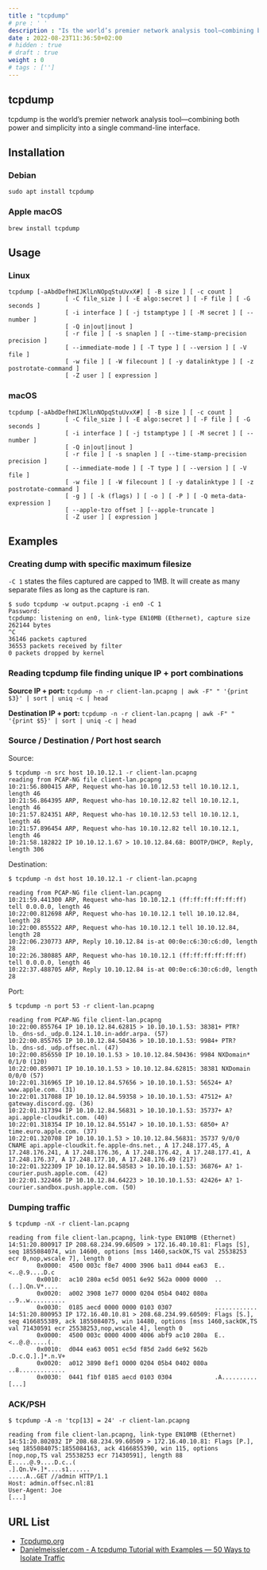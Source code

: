 ```yaml
---
title : "tcpdump"
# pre : ' '
description : "Is the world’s premier network analysis tool—combining both power and simplicity into a single command-line interface."
date : 2022-08-23T11:36:50+02:00
# hidden : true
# draft : true
weight : 0
# tags : ['']
---
```


## tcpdump

tcpdump is the world’s premier network analysis tool—combining both power and simplicity into a single command-line interface.

## Installation

### Debian

```plain
sudo apt install tcpdump
```

### Apple macOS

```plain
brew install tcpdump
```

## Usage

### Linux

```plain
tcpdump [-aAbdDefhHIJKlLnNOpqStuUvxX#] [ -B size ] [ -c count ]
                [ -C file_size ] [ -E algo:secret ] [ -F file ] [ -G seconds ]
                [ -i interface ] [ -j tstamptype ] [ -M secret ] [ --number ]
                [ -Q in|out|inout ]
                [ -r file ] [ -s snaplen ] [ --time-stamp-precision precision ]
                [ --immediate-mode ] [ -T type ] [ --version ] [ -V file ]
                [ -w file ] [ -W filecount ] [ -y datalinktype ] [ -z postrotate-command ]
                [ -Z user ] [ expression ]
```

### macOS

```plain
tcpdump [-aAbdDefhHIJKlLnNOpqStuUvxX#] [ -B size ] [ -c count ]
                [ -C file_size ] [ -E algo:secret ] [ -F file ] [ -G seconds ]
                [ -i interface ] [ -j tstamptype ] [ -M secret ] [ --number ]
                [ -Q in|out|inout ]
                [ -r file ] [ -s snaplen ] [ --time-stamp-precision precision ]
                [ --immediate-mode ] [ -T type ] [ --version ] [ -V file ]
                [ -w file ] [ -W filecount ] [ -y datalinktype ] [ -z postrotate-command ]
                [ -g ] [ -k (flags) ] [ -o ] [ -P ] [ -Q meta-data-expression ]
                [ --apple-tzo offset ] [--apple-truncate ]
                [ -Z user ] [ expression ]
```

## Examples

### Creating dump with specific maximum filesize

`-C 1` states the files captured are capped to 1MB. It will create as many separate files as long as the capture is ran.

```plain
$ sudo tcpdump -w output.pcapng -i en0 -C 1
Password:
tcpdump: listening on en0, link-type EN10MB (Ethernet), capture size 262144 bytes
^C
36146 packets captured
36553 packets received by filter
0 packets dropped by kernel
```

### Reading tcpdump file finding unique IP + port combinations

**Source IP + port:** `tcpdump -n -r client-lan.pcapng | awk -F" " '{print $3}' | sort | uniq -c | head`

**Destination IP + port:** `tcpdump -n -r client-lan.pcapng | awk -F" " '{print $5}' | sort | uniq -c | head`

### Source / Destination / Port host search

Source:

```plain
$ tcpdump -n src host 10.10.12.1 -r client-lan.pcapng
reading from PCAP-NG file client-lan.pcapng
10:21:56.800415 ARP, Request who-has 10.10.12.53 tell 10.10.12.1, length 46
10:21:56.864395 ARP, Request who-has 10.10.12.82 tell 10.10.12.1, length 46
10:21:57.824351 ARP, Request who-has 10.10.12.53 tell 10.10.12.1, length 46
10:21:57.896454 ARP, Request who-has 10.10.12.82 tell 10.10.12.1, length 46
10:21:58.182822 IP 10.10.12.1.67 > 10.10.12.84.68: BOOTP/DHCP, Reply, length 306
```

Destination:

```plain
$ tcpdump -n dst host 10.10.12.1 -r client-lan.pcapng

reading from PCAP-NG file client-lan.pcapng
10:21:59.441300 ARP, Request who-has 10.10.12.1 (ff:ff:ff:ff:ff:ff) tell 0.0.0.0, length 46
10:22:00.812698 ARP, Request who-has 10.10.12.1 tell 10.10.12.84, length 28
10:22:00.855522 ARP, Request who-has 10.10.12.1 tell 10.10.12.84, length 28
10:22:06.230773 ARP, Reply 10.10.12.84 is-at 00:0e:c6:30:c6:d0, length 28
10:22:26.380885 ARP, Request who-has 10.10.12.1 (ff:ff:ff:ff:ff:ff) tell 0.0.0.0, length 46
10:22:37.488705 ARP, Reply 10.10.12.84 is-at 00:0e:c6:30:c6:d0, length 28
```

Port:

```plain
$ tcpdump -n port 53 -r client-lan.pcapng

reading from PCAP-NG file client-lan.pcapng
10:22:00.855764 IP 10.10.12.84.62815 > 10.10.10.1.53: 38381+ PTR? lb._dns-sd._udp.0.124.1.10.in-addr.arpa. (57)
10:22:00.855765 IP 10.10.12.84.50436 > 10.10.10.1.53: 9984+ PTR? lb._dns-sd._udp.offsec.nl. (47)
10:22:00.856550 IP 10.10.10.1.53 > 10.10.12.84.50436: 9984 NXDomain* 0/1/0 (120)
10:22:00.859071 IP 10.10.10.1.53 > 10.10.12.84.62815: 38381 NXDomain 0/0/0 (57)
10:22:01.316965 IP 10.10.12.84.57656 > 10.10.10.1.53: 56524+ A? www.apple.com. (31)
10:22:01.317088 IP 10.10.12.84.59358 > 10.10.10.1.53: 47512+ A? gateway.discord.gg. (36)
10:22:01.317394 IP 10.10.12.84.56831 > 10.10.10.1.53: 35737+ A? api.apple-cloudkit.com. (40)
10:22:01.318354 IP 10.10.12.84.55147 > 10.10.10.1.53: 6850+ A? time.euro.apple.com. (37)
10:22:01.320708 IP 10.10.10.1.53 > 10.10.12.84.56831: 35737 9/0/0 CNAME api.apple-cloudkit.fe.apple-dns.net., A 17.248.177.45, A 17.248.176.241, A 17.248.176.36, A 17.248.176.42, A 17.248.177.41, A 17.248.176.37, A 17.248.177.10, A 17.248.176.49 (217)
10:22:01.322309 IP 10.10.12.84.58583 > 10.10.10.1.53: 36876+ A? 1-courier.push.apple.com. (42)
10:22:01.322466 IP 10.10.12.84.64223 > 10.10.10.1.53: 42426+ A? 1-courier.sandbox.push.apple.com. (50)
```

### Dumping traffic

```plain
$ tcpdump -nX -r client-lan.pcapng

reading from file client-lan.pcapng, link-type EN10MB (Ethernet)
14:51:20.800917 IP 208.68.234.99.60509 > 172.16.40.10.81: Flags [S], seq 1855084074, win 14600, options [mss 1460,sackOK,TS val 25538253 ecr 0,nop,wscale 7], length 0
        0x0000:  4500 003c f8e7 4000 3906 ba11 d044 ea63  E..<..@.9....D.c
        0x0010:  ac10 280a ec5d 0051 6e92 562a 0000 0000  ..(..].Qn.V*....
        0x0020:  a002 3908 1e77 0000 0204 05b4 0402 080a  ..9..w..........
        0x0030:  0185 aecd 0000 0000 0103 0307            ............
14:51:20.800953 IP 172.16.40.10.81 > 208.68.234.99.60509: Flags [S.], seq 4166855389, ack 1855084075, win 14480, options [mss 1460,sackOK,TS val 71430591 ecr 25538253,nop,wscale 4], length 0
        0x0000:  4500 003c 0000 4000 4006 abf9 ac10 280a  E..<..@.@.....(.
        0x0010:  d044 ea63 0051 ec5d f85d 2add 6e92 562b  .D.c.Q.].]*.n.V+
        0x0020:  a012 3890 8ef1 0000 0204 05b4 0402 080a  ..8.............
        0x0030:  0441 f1bf 0185 aecd 0103 0304            .A..........
[...]
```

### ACK/PSH

```plain
$ tcpdump -A -n 'tcp[13] = 24' -r client-lan.pcapng

reading from file client-lan.pcapng, link-type EN10MB (Ethernet)
14:51:20.802032 IP 208.68.234.99.60509 > 172.16.40.10.81: Flags [P.], seq 1855084075:1855084163, ack 4166855390, win 115, options [nop,nop,TS val 25538253 ecr 71430591], length 88
E.....@.9....D.c..(
.].Qn.V+.]*....s1......
.....A..GET //admin HTTP/1.1
Host: admin.offsec.nl:81
User-Agent: Joe
[...]
```

## URL List

- [Tcpdump.org](https://www.tcpdump.org/)
- [Danielmeissler.com - A tcpdump Tutorial with Examples — 50 Ways to Isolate Traffic](https://danielmiessler.com/study/tcpdump/)
